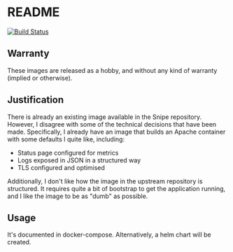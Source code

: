 # README

[![Build Status](https://quay.io/repository/littlemanco/snipe-it/status "Build Status")](https://quay.io/repository/littlemanco/snipe-it/)

## Warranty

These images are released as a hobby, and without any kind of warranty (implied or otherwise).

## Justification

There is already an existing image available in the Snipe repository. However, I disagree with some of the technical
decisions that have been made. Specifically, I already have an image that builds an Apache container with some defaults
I quite like, including:

  - Status page configured for metrics
  - Logs exposed in JSON in a structured way
  - TLS configured and optimised

Additionally, I don't like how the image in the upstream repository is structured. It requires quite a bit of bootstrap
to get the application running, and I like the image to be as "dumb" as possible.

## Usage

It's documented in docker-compose. Alternatively, a helm chart will be created.
